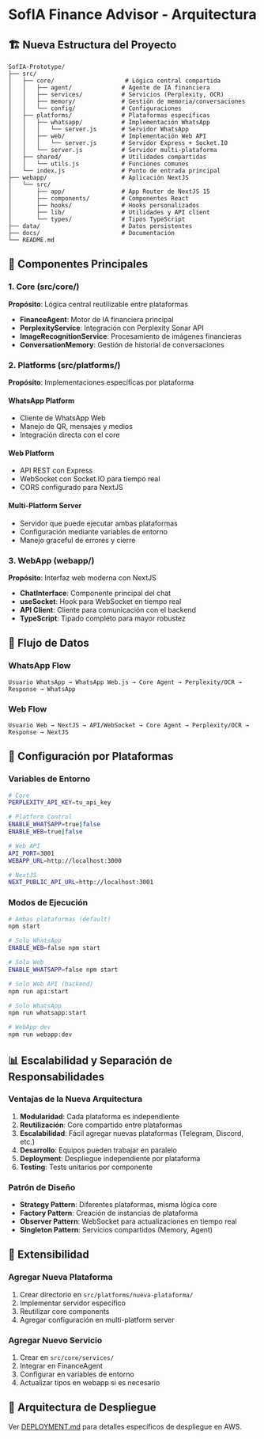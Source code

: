 # SofIA Finance Advisor - Arquitectura

## 🏗️ Nueva Estructura del Proyecto

```
SofIA-Prototype/
├── src/
│   ├── core/                    # Lógica central compartida
│   │   ├── agent/              # Agente de IA financiera
│   │   ├── services/           # Servicios (Perplexity, OCR)
│   │   ├── memory/             # Gestión de memoria/conversaciones
│   │   └── config/             # Configuraciones
│   ├── platforms/              # Plataformas específicas
│   │   ├── whatsapp/           # Implementación WhatsApp
│   │   │   └── server.js       # Servidor WhatsApp
│   │   ├── web/                # Implementación Web API
│   │   │   └── server.js       # Servidor Express + Socket.IO
│   │   └── server.js           # Servidor multi-plataforma
│   ├── shared/                 # Utilidades compartidas
│   │   └── utils.js            # Funciones comunes
│   └── index.js                # Punto de entrada principal
├── webapp/                     # Aplicación NextJS
│   └── src/
│       ├── app/                # App Router de NextJS 15
│       ├── components/         # Componentes React
│       ├── hooks/              # Hooks personalizados
│       ├── lib/                # Utilidades y API client
│       └── types/              # Tipos TypeScript
├── data/                       # Datos persistentes
├── docs/                       # Documentación
└── README.md
```

## 🧩 Componentes Principales

### 1. Core (src/core/)
**Propósito**: Lógica central reutilizable entre plataformas

- **FinanceAgent**: Motor de IA financiera principal
- **PerplexityService**: Integración con Perplexity Sonar API
- **ImageRecognitionService**: Procesamiento de imágenes financieras
- **ConversationMemory**: Gestión de historial de conversaciones

### 2. Platforms (src/platforms/)
**Propósito**: Implementaciones específicas por plataforma

#### WhatsApp Platform
- Cliente de WhatsApp Web
- Manejo de QR, mensajes y medios
- Integración directa con el core

#### Web Platform
- API REST con Express
- WebSocket con Socket.IO para tiempo real
- CORS configurado para NextJS

#### Multi-Platform Server
- Servidor que puede ejecutar ambas plataformas
- Configuración mediante variables de entorno
- Manejo graceful de errores y cierre

### 3. WebApp (webapp/)
**Propósito**: Interfaz web moderna con NextJS

- **ChatInterface**: Componente principal del chat
- **useSocket**: Hook para WebSocket en tiempo real
- **API Client**: Cliente para comunicación con el backend
- **TypeScript**: Tipado completo para mayor robustez

## 🔄 Flujo de Datos

### WhatsApp Flow
```
Usuario WhatsApp → WhatsApp Web.js → Core Agent → Perplexity/OCR → Response → WhatsApp
```

### Web Flow
```
Usuario Web → NextJS → API/WebSocket → Core Agent → Perplexity/OCR → Response → NextJS
```

## 🔧 Configuración por Plataformas

### Variables de Entorno
```bash
# Core
PERPLEXITY_API_KEY=tu_api_key

# Platform Control
ENABLE_WHATSAPP=true|false
ENABLE_WEB=true|false

# Web API
API_PORT=3001
WEBAPP_URL=http://localhost:3000

# NextJS
NEXT_PUBLIC_API_URL=http://localhost:3001
```

### Modos de Ejecución
```bash
# Ambas plataformas (default)
npm start

# Solo WhatsApp
ENABLE_WEB=false npm start

# Solo Web
ENABLE_WHATSAPP=false npm start

# Solo Web API (backend)
npm run api:start

# Solo WhatsApp
npm run whatsapp:start

# WebApp dev
npm run webapp:dev
```

## 📊 Escalabilidad y Separación de Responsabilidades

### Ventajas de la Nueva Arquitectura

1. **Modularidad**: Cada plataforma es independiente
2. **Reutilización**: Core compartido entre plataformas
3. **Escalabilidad**: Fácil agregar nuevas plataformas (Telegram, Discord, etc.)
4. **Desarrollo**: Equipos pueden trabajar en paralelo
5. **Deployment**: Despliegue independiente por plataforma
6. **Testing**: Tests unitarios por componente

### Patrón de Diseño
- **Strategy Pattern**: Diferentes plataformas, misma lógica core
- **Factory Pattern**: Creación de instancias de plataforma
- **Observer Pattern**: WebSocket para actualizaciones en tiempo real
- **Singleton Pattern**: Servicios compartidos (Memory, Agent)

## 🔌 Extensibilidad

### Agregar Nueva Plataforma
1. Crear directorio en `src/platforms/nueva-plataforma/`
2. Implementar servidor específico
3. Reutilizar core components
4. Agregar configuración en multi-platform server

### Agregar Nuevo Servicio
1. Crear en `src/core/services/`
2. Integrar en FinanceAgent
3. Configurar en variables de entorno
4. Actualizar tipos en webapp si es necesario

## 🚀 Arquitectura de Despliegue

Ver [DEPLOYMENT.md](./DEPLOYMENT.md) para detalles específicos de despliegue en AWS. 